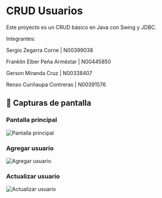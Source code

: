 # CRUD Usuarios

Este proyecto es un CRUD básico en Java con Swing y JDBC.

Integrantes:

  Sergio Zegarra Corne 		| N00399038
  
  Franklin Elber Peña Arméstar 	| N00445850
  
  Gerson Miranda Cruz 		| N00338407
  
  Renso Curiñaupa Contreras 	| N00391576


## 📸 Capturas de pantalla

### Pantalla principal
![Pantalla principal](capturas/pantalla1.png)

### Agregar usuario
![Agregar usuario](capturas/pantalla2.png)

### Actualizar usuario
![Actualizar usuario](capturas/pantalla3.png)
